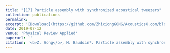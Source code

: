 ```yaml
---
title: "[17] Particle assembly with synchronized acoustical tweezers"
collection: publications
permalink: 
excerpt: '[Download](https://github.com/ZhixiongGONG/AcousticsX.com/blob/970237b3f721ee0038a96fe9d97277a073d95db7/files/Journal_10_2019PRApplied_2DAssembly.pdf)'
date: 2019-07-12
venue: 'Physical Review Applied'
paperurl: ''
citation: '<b>Z. Gong</b>, M. Baudoin*. Particle assembly with synchronized acoustical tweezers. <i>Physical Review Applied</i> 12, 024045, (2019). (https://journals.aps.org/prapplied/abstract/10.1103/PhysRevApplied.12.024045)'
---
```


